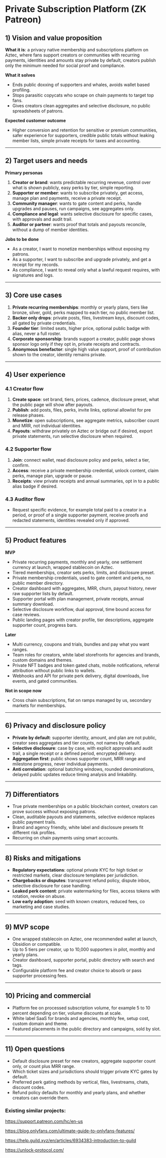 # Private Subscription Platform (ZK Patreon)

## 1) Vision and value proposition

**What it is**: a privacy native membership and subscriptions platform on Aztec, where fans support creators or communities with recurring payments, identities and amounts stay private by default, creators publish only the minimum needed for social proof and compliance.

**What it solves**

- Ends public doxxing of supporters and whales, avoids wallet based profiling.
- Stops parasitic copycats who scrape on chain payments to target top fans.
- Gives creators clean aggregates and selective disclosure, no public spreadsheets of patrons.

**Expected customer outcome**

- Higher conversion and retention for sensitive or premium communities, safer experience for supporters, credible public totals without leaking member lists, simple private receipts for taxes and accounting.

---

## 2) Target users and needs

**Primary personas**

1. **Creator or brand**: wants predictable recurring revenue, control over what is shown publicly, easy perks by tier, simple reporting.
2. **Supporter or member**: wants to subscribe privately, get access, manage plan and payments, receive a private receipt.
3. **Community manager**: wants to gate content and perks, handle upgrades and pauses, run campaigns, see aggregates only.
4. **Compliance and legal**: wants selective disclosure for specific cases, with approvals and audit trail.
5. **Auditor or partner**: wants proof that totals and payouts reconcile, without a dump of member identities.

**Jobs to be done**

- As a creator, I want to monetize memberships without exposing my patrons.
- As a supporter, I want to subscribe and upgrade privately, and get a receipt for my records.
- As compliance, I want to reveal only what a lawful request requires, with signatures and logs.

---

## 3) Core use cases

1. **Private recurring memberships**: monthly or yearly plans, tiers like bronze, silver, gold, perks mapped to each tier, no public member list.
2. **Backer only drops**: private posts, files, livestream keys, discount codes, all gated by private credentials.
3. **Founder tier**: limited seats, higher price, optional public badge with alias, never a full roster.
4. **Corporate sponsorship**: brands support a creator, public page shows sponsor logo only if they opt in, private receipts and contracts.
5. **Anonymous benefactor**: single high value support, proof of contribution shown to the creator, identity remains private.

---

## 4) User experience

### 4.1 Creator flow

1. **Create space**: set brand, tiers, prices, cadence, disclosure preset, what the public page will show after payouts.
2. **Publish**: add posts, files, perks, invite links, optional allowlist for pre release phases.
3. **Monetize**: open subscriptions, see aggregate metrics, subscriber count and MRR, not individual identities.
4. **Payouts**: withdraw privately on Aztec or bridge out if desired, export private statements, run selective disclosure when required.

### 4.2 Supporter flow

1. **Join**: connect wallet, read disclosure policy and perks, select a tier, confirm.
2. **Access**: receive a private membership credential, unlock content, claim perks, manage plan, upgrade or pause.
3. **Receipts**: view private receipts and annual summaries, opt in to a public alias badge if desired.

### 4.3 Auditor flow

- Request specific evidence, for example total paid to a creator in a period, or proof of a single supporter payment, receive proofs and redacted statements, identities revealed only if approved.

---

## 5) Product features

**MVP**

- Private recurring payments, monthly and yearly, one settlement currency at launch, wrapped stablecoin on Aztec.
- Tiered memberships, creator sets perks, limits, and disclosure preset.
- Private membership credentials, used to gate content and perks, no public member directory.
- Creator dashboard with aggregates, MRR, churn, payout history, never raw supporter lists by default.
- Supporter portal with plan management, private receipts, annual summary download.
- Selective disclosure workflow, dual approval, time bound access for case reviews.
- Public landing pages with creator profile, tier descriptions, aggregate supporter count, progress bars.

**Later**

- Multi currency, coupons and trials, bundles and pay what you want ranges.
- Team roles for creators, white label storefronts for agencies and brands, custom domains and themes.
- Private NFT badges and token gated chats, mobile notifications, referral attribution without public links to wallets.
- Webhooks and API for private perk delivery, digital downloads, live events, and gated communities.

**Not in scope now**

- Cross chain subscriptions, fiat on ramps managed by us, secondary markets for memberships.

---

## 6) Privacy and disclosure policy

- **Private by default**: supporter identity, amount, and plan are not public, creator sees aggregates and tier counts, not names by default.
- **Selective disclosure**: case by case, with explicit approvals and audit trail, a single receipt or a defined period, encrypted delivery.
- **Aggregation first**: public shows supporter count, MRR range and milestone progress, never individual payments.
- **Anti correlation**: optional batching windows, rounded denominations, delayed public updates reduce timing analysis and linkability.

---

## 7) Differentiators

- True private memberships on a public blockchain context, creators can prove success without exposing patrons.
- Clean, auditable payouts and statements, selective evidence replaces public payment trails.
- Brand and agency friendly, white label and disclosure presets fit different risk profiles.
- Recurring on chain payments using smart accounts.

---

## 8) Risks and mitigations

- **Regulatory expectations**: optional private KYC for high ticket or restricted markets, clear disclosure templates per jurisdiction.
- **Chargebacks or disputes**: transparent refund policy, dispute inbox, selective disclosure for case handling.
- **Leaked perk content**: private watermarking for files, access tokens with rotation, revoke on abuse.
- **Low early adoption**: seed with known creators, reduced fees, co marketing and case studies.

---

## 9) MVP scope

- One wrapped stablecoin on Aztec, one recommended wallet at launch, Obsidion or compatible.
- Up to 5 tiers per creator, up to 10,000 supporters in pilot, monthly and yearly plans.
- Creator dashboard, supporter portal, public directory with search and tags.
- Configurable platform fee and creator choice to absorb or pass supporter processing fees.

---

## 10) Pricing and commercial

- Platform fee on processed subscription volume, for example 5 to 10 percent depending on tier, volume discounts at scale.
- White label SaaS for brands and agencies, monthly fee, setup cost, custom domain and theme.
- Featured placements in the public directory and campaigns, sold by slot.

---

## 11) Open questions

- Default disclosure preset for new creators, aggregate supporter count only, or count plus MRR range.
- Which ticket sizes and jurisdictions should trigger private KYC gates by default.
- Preferred perk gating methods by vertical, files, livestreams, chats, discount codes.
- Refund policy defaults for monthly and yearly plans, and whether creators can override them.

### **Existing similar projects:**

https://support.patreon.com/hc/en-us

https://blog.onlyfans.com/ultimate-guide-to-onlyfans-features/

https://help.guild.xyz/en/articles/6934383-introduction-to-guild

https://unlock-protocol.com/